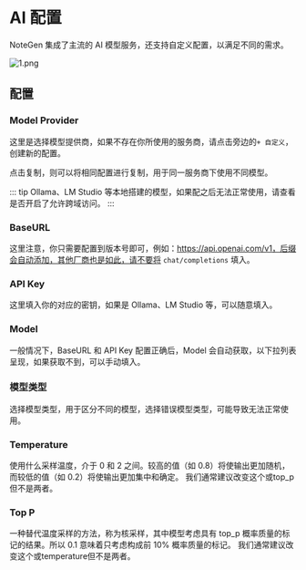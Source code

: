 # AI 配置

NoteGen 集成了主流的 AI 模型服务，还支持自定义配置，以满足不同的需求。

![1.png](https://s2.loli.net/2025/05/26/S9C58QMryevcbJA.png)

## 配置

### Model Provider

这里是选择模型提供商，如果不存在你所使用的服务商，请点击旁边的`+ 自定义`， 创建新的配置。

点击复制，则可以将相同配置进行复制，用于同一服务商下使用不同模型。

::: tip
Ollama、LM Studio 等本地搭建的模型，如果配之后无法正常使用，请查看是否开启了允许跨域访问。
:::

### BaseURL

这里注意，你只需要配置到版本号即可，例如：https://api.openai.com/v1，后缀会自动添加，其他厂商也是如此，请不要将 `chat/completions` 填入。

### API Key

这里填入你的对应的密钥，如果是 Ollama、LM Studio 等，可以随意填入。

### Model

一般情况下，BaseURL 和 API Key 配置正确后，Model 会自动获取，以下拉列表呈现，如果获取不到，可以手动填入。

### 模型类型

选择模型类型，用于区分不同的模型，选择错误模型类型，可能导致无法正常使用。

### Temperature

使用什么采样温度，介于 0 和 2 之间。较高的值（如 0.8）将使输出更加随机，而较低的值（如 0.2）将使输出更加集中和确定。 我们通常建议改变这个或top_p但不是两者。

### Top P

一种替代温度采样的方法，称为核采样，其中模型考虑具有 top_p 概率质量的标记的结果。所以 0.1 意味着只考虑构成前 10% 概率质量的标记。 我们通常建议改变这个或temperature但不是两者。
